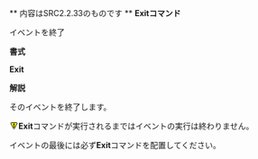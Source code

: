 ** 内容はSRC2.2.33のものです **
**Exitコマンド**

イベントを終了

**書式**

**Exit**

**解説**

そのイベントを終了します。

![](../images/bm0.gif)**Exit**コマンドが実行されるまではイベントの実行は終わりません。

イベントの最後には必ず**Exit**コマンドを配置してください。
